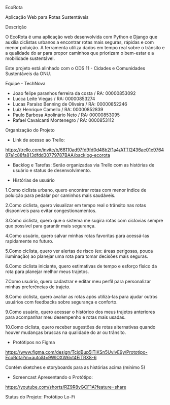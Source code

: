 EcoRota

Aplicação Web para Rotas Sustentáveis

Descrição

O EcoRota é uma aplicação web desenvolvida com Python e Django que auxilia ciclistas urbanos a encontrar rotas mais seguras, rápidas e com menor poluição. A ferramenta utiliza dados em tempo real sobre o trânsito e a qualidade do ar para propor caminhos que priorizam o bem-estar e a mobilidade sustentável.

 Este projeto está alinhado com o ODS 11 - Cidades e Comunidades Sustentáveis da ONU.

Equipe - TechNova

- Joao felipe paranhos ferreira da costa / RA: 00000853092
- Lucca Leite Viegas / RA: 00000853274
- Lucas Paraíso Benning de Oliveira / RA: 00000852246
- Luiz Henrique Camello / RA: 00000852839
- Paulo Barbosa Apolinário Neto / RA: 00000853095
- Rafael Cavalcanti Montenegro / RA: 0000853112

Organização do Projeto

- Link de acesso ao Trello:

https://trello.com/invite/b/68110ad97fd9fd0d48b2f1a4/ATTI2436ae01e976487a1c88fa813dfdd30779787BAA/backlog-ecorota 

- Backlog e Tarefas: Serão organizadas via Trello com as histórias de usuário e status de desenvolvimento.

- Histórias de usuário
  
1.Como ciclista urbano, quero encontrar rotas com menor índice de poluição para pedalar por caminhos mais saudáveis.

2.Como ciclista, quero visualizar em tempo real o trânsito nas rotas disponíveis para evitar congestionamentos.

3.Como ciclista, quero que o sistema me sugira rotas com ciclovias sempre que possível para garantir mais segurança.

4.Como usuário, quero salvar minhas rotas favoritas para acessá-las rapidamente no futuro.

5.Como ciclista, quero ver alertas de risco (ex: áreas perigosas, pouca iluminação) ao planejar uma rota para tomar decisões mais seguras.

6.Como ciclista iniciante, quero estimativas de tempo e esforço físico da rota para planejar melhor meus trajetos.

7.Como usuário, quero cadastrar e editar meu perfil para personalizar minhas preferências de trajeto.

8.Como ciclista, quero avaliar as rotas após utilizá-las para ajudar outros usuários com feedbacks sobre segurança e conforto.

9.Como usuário, quero acessar o histórico dos meus trajetos anteriores para acompanhar meu desempenho e rotas mais usadas.

10.Como ciclista, quero receber sugestões de rotas alternativas quando houver mudanças bruscas na qualidade do ar ou trânsito.

- Protótipos no Figma

https://www.figma.com/design/TcjdBup5ITiKSn5UvlvE9y/Prototipo-EcoRota?m=auto&t=9WlOXW6vt4EiTRX8-6

Contém sketches e storyboards para as histórias acima (mínimo 5)

- Screencast Apresentando o Protótipo:

https://youtube.com/shorts/RZ9R8yGCF1A?feature=share

Status do Projeto: Protótipo Lo-Fi
